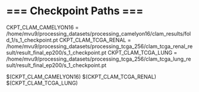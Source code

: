 # === Checkpoint Paths ===
CKPT_CLAM_CAMELYON16 = /home/mvu9/processing_datasets/processing_camelyon16/clam_results/fold_1/s_1_checkpoint.pt
CKPT_CLAM_TCGA_RENAL = /home/mvu9/processing_datasets/processing_tcga_256/clam_tcga_renal_result/result_final_ep200/s_1_checkpoint.pt
CKPT_CLAM_TCGA_LUNG  = /home/mvu9/processing_datasets/processing_tcga_256/clam_tcga_lung_result/result_final_ep200/s_1_checkpoint.pt
 
$(CKPT_CLAM_CAMELYON16)
$(CKPT_CLAM_TCGA_RENAL)
$(CKPT_CLAM_TCGA_LUNG)